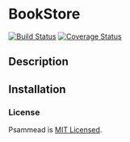 # BookStore
[![Build Status](https://travis-ci.org/EinsteinNjoroge/bookstore.svg?branch=master)](https://travis-ci.org/EinsteinNjoroge/bookstore)
[![Coverage Status](https://coveralls.io/repos/github/EinsteinNjoroge/bookstore/badge.svg?branch=master)](https://coveralls.io/github/EinsteinNjoroge/bookstore?branch=master)

## Description


## Installation

### License

Psammead is [MIT Licensed](https://github.com/einsteinnjoroge/bookstore/blob/master/LICENSE).
